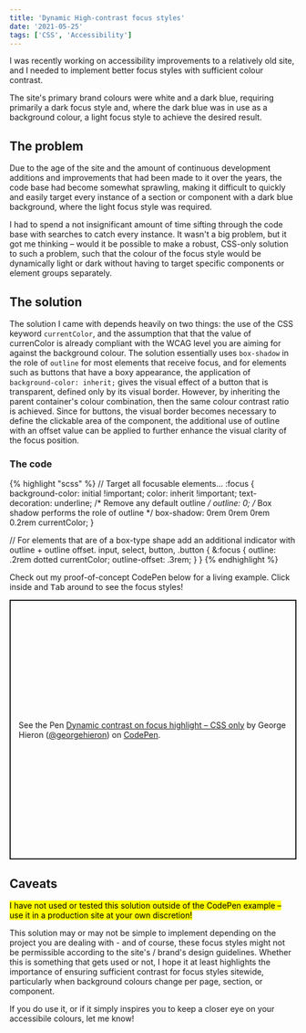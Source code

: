 ```yaml
---
title: 'Dynamic High-contrast focus styles'
date: '2021-05-25'
tags: ['CSS', 'Accessibility']
---
```


<p class="lede">I was recently working on accessibility improvements to a relatively old site, and I needed to implement better focus styles with sufficient colour contrast.</p>

The site's primary brand colours were white and a dark blue, requiring primarily a dark focus style and, where the dark blue was in use as a background colour, a light focus style to achieve the desired result.

## The problem

Due to the age of the site and the amount of continuous development additions and improvements that had been made to it over the years, the code base had become somewhat sprawling, making it difficult to quickly and easily target every instance of a section or component with a dark blue background, where the light focus style was required.

I had to spend a not insignificant amount of time sifting through the code base with searches to catch every instance. It wasn't a big problem, but it got me thinking – would it be possible to make a robust, CSS-only solution to such a problem, such that the colour of the focus style would be dynamically light or dark without having to target specific components or element groups separately.

## The solution

The solution I came with depends heavily on two things: the use of the CSS keyword `currentColor`, and the assumption that that the value of currenColor is already compliant with the WCAG level you are aiming for against the background colour. The solution essentially uses `box-shadow` in the role of `outline` for most elements that receive focus, and for elements such as buttons that have a boxy appearance, the application of `background-color: inherit;` gives the visual effect of a button that is transparent, defined only by its visual border. However, by inheriting the parent container's colour combination, then the same colour contrast ratio is achieved. Since for buttons, the visual border becomes necessary to define the clickable area of the component, the additional use of outline with an offset value can be applied to further enhance the visual clarity of the focus position.

### The code

{% highlight "scss" %}
// Target all focusable elements...
:focus {
	background-color: initial !important;
	color: inherit !important;
	text-decoration: underline;
	/* Remove any default outline */
	outline: 0;
	/* Box shadow performs the role of outline */
	box-shadow: 0rem 0rem 0rem 0.2rem currentColor;
}

// For elements that are of a box-type shape add an additional indicator with outline + outline offset.
input,
select,
button,
.button {
	&:focus {
		outline: .2rem dotted currentColor;
		outline-offset: .3rem;
	}
}
{% endhighlight %}

Check out my proof-of-concept CodePen below for a living example. Click inside and <kbd>Tab</kbd> around to see the focus styles!

<p class="codepen" data-height="455" data-theme-id="dark" data-default-tab="result" data-user="georgehieron" data-slug-hash="PopWYPL" data-preview="true" style="height: 455px; box-sizing: border-box; display: flex; align-items: center; justify-content: center; border: 2px solid; margin: 1em 0; padding: 1em;" data-pen-title="Dynamic contrast on focus highlight – CSS only">
  <span>See the Pen <a href="https://codepen.io/georgehieron/pen/PopWYPL">
  Dynamic contrast on focus highlight – CSS only</a> by George Hieron (<a href="https://codepen.io/georgehieron">@georgehieron</a>)
  on <a href="https://codepen.io">CodePen</a>.</span>
</p>
<script async src="https://cpwebassets.codepen.io/assets/embed/ei.js"></script>

## Caveats

<mark>I have not used or tested this solution outside of the CodePen example – use it in a production site at your own discretion!</mark>

This solution may or may not be simple to implement depending on the project you are dealing with - and of course, these focus styles might not be permissible according to the site's / brand's design guidelines. Whether this is something that gets used or not, I hope it at least highlights the importance of ensuring sufficient contrast for focus styles sitewide, particularly when background colours change per page, section, or component.

If you do use it, or if it simply inspires you to keep a closer eye on your accessibile colours, let me know!

<script async src="https://cpwebassets.codepen.io/assets/embed/ei.js"></script>
